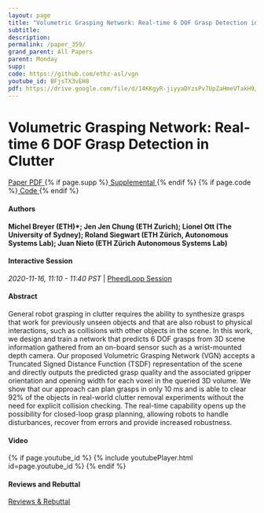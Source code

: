 ```yaml
---
layout: page
title: "Volumetric Grasping Network: Real-time 6 DOF Grasp Detection in Clutter"
subtitle: 
description:
permalink: /paper_359/
grand_parent: All Papers
parent: Monday
supp: 
code: https://github.com/ethz-asl/vgn
youtube_id: BFjsTX3vEH8
pdf: https://drive.google.com/file/d/14KKgyR-jiyyaDYzsPv7UpZaHmeVTakH9/view
---
```


# Volumetric Grasping Network: Real-time 6 DOF Grasp Detection in Clutter

<a href="https://drive.google.com/file/d/14KKgyR-jiyyaDYzsPv7UpZaHmeVTakH9/view" target="_blank" rel="noopener noreferrer" class="btn btn-blue"><i class="fa fa-file-text-o" aria-hidden="true"></i> Paper PDF </a> {% if page.supp %}<a href="" target="_blank" rel="noopener noreferrer" class="btn btn-green"><i class="fa fa-file-text-o" aria-hidden="true"></i> Supplemental </a>{% endif %} {% if page.code %}<a href="https://github.com/ethz-asl/vgn" target="_blank" rel="noopener noreferrer" class="btn"><i class="fa fa-github" aria-hidden="true"></i> Code </a>{% endif %} 

#### Authors
**Michel Breyer (ETH)*; Jen Jen Chung (ETH Zurich); Lionel Ott (The University of Sydney); Roland Siegwart (ETH Zürich, Autonomous Systems Lab); Juan Nieto (ETH Zürich Autonomous Systems Lab)**

#### Interactive Session
<em>2020-11-16, 11:10 - 11:40 PST </em> | <a href="https://pheedloop.com/corl2020/virtual/?page=sessions&section=SESRK0YUI8V1RZWO9" target="_blank" rel="noopener noreferrer"> PheedLoop Session <i class="fa fa-external-link" aria-hidden="true"></i> </a> 

#### Abstract
General robot grasping in clutter requires the ability to synthesize grasps that work for previously unseen objects and that are also robust to physical interactions, such as collisions with other objects in the scene. In this work, we design and train a network that predicts 6 DOF grasps from 3D scene information gathered from an on-board sensor such as a wrist-mounted depth camera. Our proposed Volumetric Grasping Network (VGN) accepts a Truncated Signed Distance Function (TSDF) representation of the scene and directly outputs the predicted grasp quality and the associated gripper orientation and opening width for each voxel in the queried 3D volume. We show that our approach can plan grasps in only 10 ms and is able to clear 92% of the objects in real-world clutter removal experiments without the need for explicit collision checking. The real-time capability opens up the possibility for closed-loop grasp planning, allowing robots to handle disturbances, recover from errors and provide increased robustness.

#### Video
{% if page.youtube_id %}
{% include youtubePlayer.html id=page.youtube_id %}
{% endif %}

#### Reviews and Rebuttal
<a href="https://drive.google.com/file/d/1xaRBtIDBW--RG4utpVoLEwUaqiDnqdT9/view" target="_blank" rel="noopener noreferrer" class="btn btn-purple"><i class="fa fa-pencil-square-o" aria-hidden="true"></i> Reviews & Rebuttal </a>


